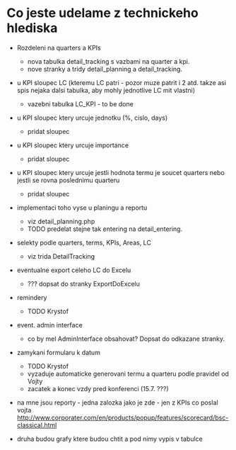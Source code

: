 # Co jeste udelame z technickeho hlediska #
  * Rozdeleni na quarters a KPIs
    * nova tabulka detail\_tracking s vazbami na quarter a kpi.
    * nove stranky a tridy detail\_planning a detail\_tracking.
  * u KPI sloupec LC (kteremu LC patri - pozor muze patrit i 2 atd. takze asi spis nejaka dalsi tabulka, aby mohly jednotlive LC mit vlastni)
    * vazebni tabulka LC\_KPI - to be done
  * u KPI sloupec ktery urcuje jednotku (%, cislo, days)
    * pridat sloupec
  * u KPI sloupec ktery urcuje importance
    * pridat sloupec
  * u KPI sloupec ktery urcuje jestli hodnota termu je soucet quarters nebo jestli se rovna poslednimu quarteru
    * pridat sloupec
  * implementaci toho vyse u planingu a reportu
    * viz detail\_planning.php
    * TODO predelat stejne tak entering na detail\_entering.
  * selekty podle quarters, terms, KPIs, Areas, LC
    * viz trida DetailTracking
  * eventualne export celeho LC do Excelu
    * ??? dopsat do stranky ExportDoExcelu
  * remindery
    * TODO Krystof
  * event. admin interface
    * co by mel AdminInterface obsahovat? Dopsat do odkazane stranky.
  * zamykani formularu k datum
    * TODO Krystof
    * vyzaduje automaticke generovani termu a quarteru podle pravidel od Vojty
    * zacatek a konec vzdy pred konferenci (15.7. ???)

  * na mne jsou reporty - jedna zalozka jako je zde - jen z KPIs co poslal vojta http://www.corporater.com/en/products/popup/features/scorecard/bsc-classical.html
  * druha budou grafy ktere budou chtit a pod nimy vypis v tabulce